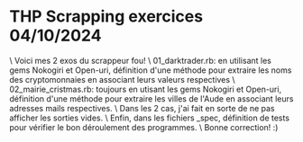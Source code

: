 # THP Scrapping exercices 04/10/2024

\ Voici mes 2 exos du scrappeur fou!
\ 01_darktrader.rb: en utilisant les gems Nokogiri et Open-uri, définition d'une méthode pour extraire les noms des cryptomonnaies en associant leurs valeurs respectives
\ 02_mairie_cristmas.rb: toujours en utisant les gems Nokogiri et Open-uri, définition d'une méthode pour extraire les villes de l'Aude en associant leurs adresses mails respectives.
\ Dans les 2 cas, j'ai fait en sorte de ne pas afficher les sorties vides.
\ Enfin, dans les fichiers \_spec, définition de tests pour vérifier le bon déroulement des programmes.
\ Bonne correction! :)
